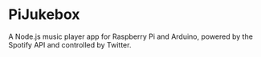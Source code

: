 PiJukebox
=========

A Node.js music player app for Raspberry Pi and Arduino, powered by the Spotify API and controlled by Twitter.